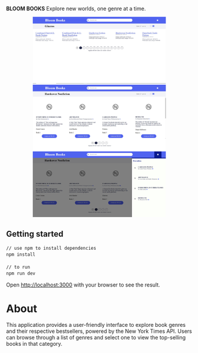
**BLOOM BOOKS**  Explore new worlds, one genre at a time.

<p align="center">
  <a rel="noopener" target="_blank"><img width="360" src="public/images/first_capture.jpg" alt="books_print1"></a>
  <a rel="noopener" target="_blank"><img width="360" src="public/images/second_capture.jpg" alt="books_print2"></a>
  <a rel="noopener" target="_blank"><img width="360" src="public/images/third_capture.jpg" alt="books_print3"></a>
</p>

## Getting started

```sh
// use npm to install dependencies
npm install

// to run
npm run dev
```
Open [http://localhost:3000](http://localhost:3000) with your browser to see the result.

# About

This application provides a user-friendly interface to explore book genres and their respective bestsellers, powered by the New York Times API. Users can browse through a list of genres and select one to view the top-selling books in that category.
